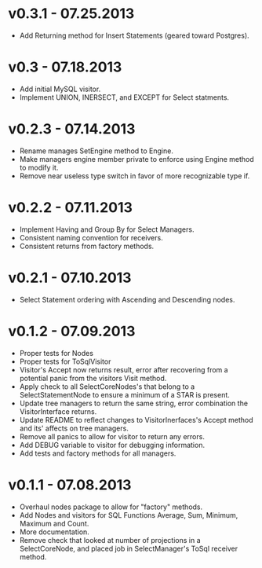 # v0.3.1 - 07.25.2013
* Add Returning method for Insert Statements (geared toward Postgres).

# v0.3 - 07.18.2013
* Add initial MySQL visitor.
* Implement UNION, INERSECT, and EXCEPT for Select statments.

# v0.2.3 - 07.14.2013
* Rename manages SetEngine method to Engine.
* Make managers engine member private to enforce using Engine method to modify it.
* Remove near useless type switch in favor of more recognizable type if.

# v0.2.2 - 07.11.2013
* Implement Having and Group By for Select Managers.
* Consistent naming convention for receivers.
* Consistent returns from factory methods.

# v0.2.1 - 07.10.2013
* Select Statement ordering with Ascending and Descending nodes.

# v0.1.2 - 07.09.2013
* Proper tests for Nodes
* Proper tests for ToSqlVisitor
* Visitor's Accept now returns result, error after recovering from a potential panic from the visitors Visit method.
* Apply check to all SelectCoreNodes's that belong to a SelectStatementNode to ensure a minimum of a STAR is present.
* Update tree managers to return the same string, error combination the VisitorInterface returns.
* Update README to reflect changes to VisitorInerfaces's Accept method and its' affects on tree managers.
* Remove all panics to allow for visitor to return any errors.
* Add DEBUG variable to visitor for debugging information.
* Add tests and factory methods for all managers.

# v0.1.1 - 07.08.2013
* Overhaul nodes package to allow for "factory" methods.
* Add Nodes and visitors for SQL Functions Average, Sum, Minimum, Maximum and Count.
* More documentation.
* Remove check that looked at number of projections in a SelectCoreNode, and placed job in SelectManager's ToSql receiver method.
